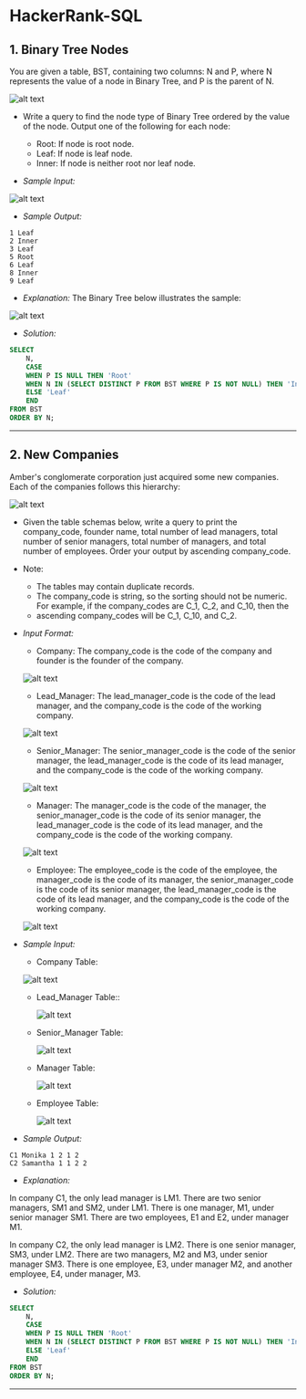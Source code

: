 # HackerRank-SQL
## 1. Binary Tree Nodes

You are given a table, BST, containing two columns: N and P, where N represents the value of a node in Binary Tree, and P is the parent of N.

![alt text](https://s3.amazonaws.com/hr-challenge-images/12888/1443818507-5095ab9853-1.png)

- Write a query to find the node type of Binary Tree ordered by the value of the node. Output one of the following for each node:

   * Root: If node is root node.
   * Leaf: If node is leaf node.
   * Inner: If node is neither root nor leaf node.

- *Sample Input:*

![alt text](https://s3.amazonaws.com/hr-challenge-images/12888/1443818507-5095ab9853-1.png)

- *Sample Output:*
```
1 Leaf
2 Inner
3 Leaf
5 Root
6 Leaf
8 Inner
9 Leaf
```
- *Explanation:*
The Binary Tree below illustrates the sample:

![alt text](https://s3.amazonaws.com/hr-challenge-images/12888/1443773633-f9e6fd314e-simply_sql_bst.png)

- *Solution:*
```sql
SELECT 
    N,
    CASE
    WHEN P IS NULL THEN 'Root'
    WHEN N IN (SELECT DISTINCT P FROM BST WHERE P IS NOT NULL) THEN 'Inner'
    ELSE 'Leaf'
    END
FROM BST
ORDER BY N;
```
----
## 2. New Companies

Amber's conglomerate corporation just acquired some new companies. Each of the companies follows this hierarchy:

![alt text](https://s3.amazonaws.com/hr-challenge-images/19505/1458531031-249df3ae87-ScreenShot2016-03-21at8.59.56AM.png)

- Given the table schemas below, write a query to print the company_code, founder name, total number of lead managers, total number of senior managers, total number of managers, and total number of employees. Order your output by ascending company_code.

- Note:

  * The tables may contain duplicate records.
  * The company_code is string, so the sorting should not be numeric. For example, if the company_codes are C_1, C_2, and C_10, then the 
  * ascending company_codes will be C_1, C_10, and C_2.

- *Input Format:*

  * Company: The company_code is the code of the company and founder is the founder of the company.

   ![alt text](https://s3.amazonaws.com/hr-challenge-images/19505/1458531125-deb0a57ae1-ScreenShot2016-03-21at8.50.04AM.png)

  * Lead_Manager: The lead_manager_code is the code of the lead manager, and the company_code is the code of the working company.

   ![alt text](https://s3.amazonaws.com/hr-challenge-images/19505/1458534960-2c6d764e3c-ScreenShot2016-03-21at8.50.12AM.png)

  * Senior_Manager: The senior_manager_code is the code of the senior manager, the lead_manager_code is the code of its lead manager, and the company_code is the code of the working company.

   ![alt text](https://s3.amazonaws.com/hr-challenge-images/19505/1458534973-6548194998-ScreenShot2016-03-21at8.50.21AM.png)

  * Manager: The manager_code is the code of the manager, the senior_manager_code is the code of its senior manager, the lead_manager_code is the code of its lead manager, and the company_code is the code of the working company.

   ![alt text](https://s3.amazonaws.com/hr-challenge-images/19505/1458534988-7fc0af46ce-ScreenShot2016-03-21at8.50.29AM.png)

  * Employee: The employee_code is the code of the employee, the manager_code is the code of its manager, the senior_manager_code is the code of its senior manager, the lead_manager_code is the code of its lead manager, and the company_code is the code of the working company.

   ![alt text](https://s3.amazonaws.com/hr-challenge-images/19505/1458535002-d47f63cbb4-ScreenShot2016-03-21at8.50.41AM.png)

- *Sample Input:*

  * Company Table:
  
   ![alt text](https://s3.amazonaws.com/hr-challenge-images/19505/1458535049-2a207c44b3-ScreenShot2016-03-21at8.50.52AM.png)
  
  * Lead_Manager Table::
  
     ![alt text](https://s3.amazonaws.com/hr-challenge-images/19505/1458535073-919107f639-ScreenShot2016-03-21at8.51.03AM.png)
    
  * Senior_Manager Table:
  
     ![alt text](https://s3.amazonaws.com/hr-challenge-images/19505/1458535111-b1c48335b3-ScreenShot2016-03-21at8.51.15AM.png)
    
  * Manager Table:
  
     ![alt text](https://s3.amazonaws.com/hr-challenge-images/19505/1458535122-888f4bf340-ScreenShot2016-03-21at8.51.26AM.png)
  
  * Employee Table:
  
     ![alt text](https://s3.amazonaws.com/hr-challenge-images/19505/1458535134-878767e0d9-ScreenShot2016-03-21at8.51.52AM.png)
  



- *Sample Output:*
```
C1 Monika 1 2 1 2
C2 Samantha 1 1 2 2
```
- *Explanation:*

In company C1, the only lead manager is LM1. There are two senior managers, SM1 and SM2, under LM1. There is one manager, M1, under senior manager SM1. There are two employees, E1 and E2, under manager M1.

In company C2, the only lead manager is LM2. There is one senior manager, SM3, under LM2. There are two managers, M2 and M3, under senior manager SM3. There is one employee, E3, under manager M2, and another employee, E4, under manager, M3.

- *Solution:*
```sql
SELECT 
    N,
    CASE
    WHEN P IS NULL THEN 'Root'
    WHEN N IN (SELECT DISTINCT P FROM BST WHERE P IS NOT NULL) THEN 'Inner'
    ELSE 'Leaf'
    END
FROM BST
ORDER BY N;
```
----



